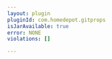 ```yaml
---
layout: plugin
pluginId: com.homedepot.gitprops
isJarAvailable: true
error: NONE
violations: []

---
```

